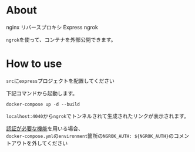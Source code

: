 # About

nginx リバースプロキシ
Express
ngrok

`ngrok`を使って、コンテナを外部公開できます。

# How to use

`src`に`express`プロジェクトを配置してください

下記コマンドから起動します。

```
docker-compose up -d --build
```

`localhost:4040`から`ngrok`でトンネルされて生成されたリンクが表示されます。

[認証が必要な機能](https://hub.docker.com/r/wernight/ngrok)を用いる場合、  
`docker-compose.yml`の`environment`箇所の`NGROK_AUTH: ${NGROK_AUTH}`のコメントアウトを外してください
